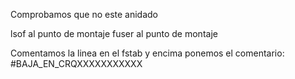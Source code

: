 
Comprobamos que no este anidado

lsof al punto de montaje
fuser al punto de montaje

Comentamos la linea en el fstab y encima ponemos el comentario:
#BAJA_EN_CRQXXXXXXXXXXX